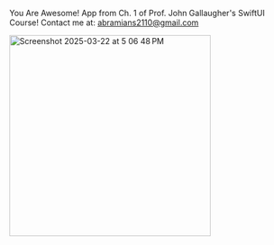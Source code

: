 You Are Awesome! App from Ch. 1 of Prof. John Gallaugher's SwiftUI Course!
Contact me at: abramians2110@gmail.com

<img width="357" alt="Screenshot 2025-03-22 at 5 06 48 PM" src="https://github.com/user-attachments/assets/72b15978-30a6-4fb1-ba2f-c968f4a0f036" />
